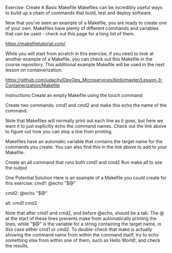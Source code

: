 Exercise: Create A Basic Makefile
Makefiles can be incredibly useful ways to build up a chain of commands that build, test and deploy software.

Now that you've seen an example of a Makefile, you are ready to create one of your own. Makefiles have plenty of different commands and variables that can be used - check out this page for a long list of them.

https://makefiletutorial.com/


While you will start from scratch in this exercise, if you need to look at another example of a Makefile, you can check out this Makefile in the course repository. This additional example Makefile will be used in the next lesson on containerization.

https://github.com/udacity/DevOps_Microservices/blob/master/Lesson-3-Containerization/Makefile


Instructions
Create an empty Makefile using the touch command

Create two commands: cmd1 and cmd2 and make this echo the name of the command.

Note that Makefiles will normally print out each line as it goes, but here we want it to just explicitly echo the command names. Check out the link above to figure out how you can stop a line from printing.

Makefiles have an automatic variable that contains the target name for the commands you create. You can also find this in the link above to add to your Makefile.

Create an all command that runs both cmd1 and cmd2
Run make all to see the output

One Potential Solution
Here is an example of a Makefile you could create for this exercise:
cmd1:
        @echo "$@"

cmd2:
        @echo "$@"

all: cmd1 cmd2

Note that after cmd1 and cmd2, and before @echo, should be a tab. The @ at the start of these lines prevents make from automatically printing the lines, while "$@" is the variable for a string containing the target name, in this case either cmd1 or cmd2. To double-check that make is actually showing the command name from within the command itself, try to echo something else from within one of them, such as Hello World!, and check the results.